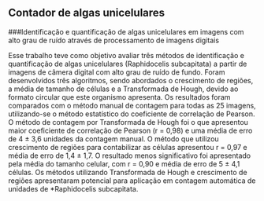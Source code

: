## Contador de algas unicelulares

###Identificação e quantificação de algas unicelulares em imagens com alto grau de ruído através de processamento de imagens digitais

Esse trabalho teve como objetivo avaliar três métodos de identificação e quantificação de algas unicelulares (Raphidocelis subcapitata) a partir de imagens de câmera digital com alto grau de ruído de fundo. Foram desenvolvidos três algoritmos, sendo abordados o crescimento de regiões, a média de tamanho de células e a Transformada de Hough, devido ao formato circular que este organismo apresenta. Os resultados foram comparados com o método manual de contagem para todas as 25 imagens, utilizando-se o método estatístico do coeficiente de correlação de Pearson. O método de contagem por Transformada de Hough foi o que apresentou maior coeficiente de correlação de Pearson (r = 0,98) e uma média de erro de 4 ± 3,6 unidades da contagem manual. O método que utilizou crescimento de regiões para contabilizar as células apresentou r = 0,97 e média de erro de 1,4 ± 1,7. O resultado menos significativo foi apresentado pela média do tamanho celular, com r = 0,90 e média de erro de 5 ± 4,1 células. Os métodos utilizando Transformada de Hough e crescimento de regiões apresentaram potencial para aplicação em
contagem automática de unidades de *Raphidocelis subcapitata.
